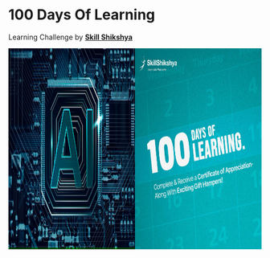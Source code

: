 # **100 Days Of Learning**

Learning Challenge by [**Skill Shikshya**](https://www.linkedin.com/posts/skillshikshya_skillshikshya-skilljourney-100dayschallenge-activity-7272552992774467585-Fes7?utm_source=share&utm_medium=member_desktop)

<div style="display: flex; justify-content: space-around;">
    <a href="https://github.com/Prawesh-SY/100_Days_Of_Learning"><img src="./images/ai1.png" alt="AI Engineering" width="450" height="400" /></a>
    <a href="https://www.linkedin.com/posts/skillshikshya_skillshikshya-skilljourney-100dayschallenge-activity-7272552992774467585-Fes7?utm_source=share&utm_medium=member_desktop"><img src="./images/skillShikshya100DaysOfLearning.jpeg" alt="100 Days of Learning" width="450" height="400" /></a>
</div>
